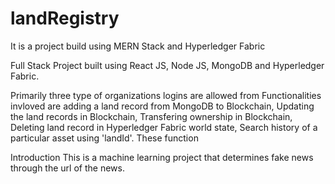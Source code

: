 # landRegistry
It is a project build using MERN Stack and Hyperledger Fabric

Full Stack Project built using React JS, Node JS, MongoDB and Hyperledger Fabric. 

Primarily three type of organizations logins are allowed from 
Functionalities invloved are adding a land record from MongoDB to Blockchain, Updating the land records in Blockchain, Transfering ownership in Blockchain, Deleting land record in Hyperledger Fabric world state, Search history of a particular asset using 'landId'. These function

Introduction
This is a machine learning project that determines fake news through the url of the news.
